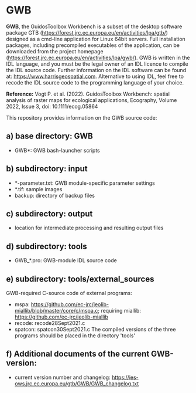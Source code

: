 # GWB
**GWB**, the GuidosToolbox Workbench is a subset of the desktop software package GTB (https://forest.jrc.ec.europa.eu/en/activities/lpa/gtb/) designed as a cmd-line application for Linux 64bit servers. Full installation packages, including precompiled executables of the application, can be downloaded from the project homepage (https://forest.jrc.ec.europa.eu/en/activities/lpa/gwb/). GWB is written in the IDL language, and you must be the legal owner of an IDL licence to compile the IDL source code. Further information on the IDL software can be found at: https://www.harrisgeospatial.com. Alternative to using IDL, feel free to recode the IDL source code to the programming language of your choice.

**Reference:** Vogt P. et al. (2022). GuidosToolbox Workbench: spatial analysis of raster maps for ecological applications, Ecography, Volume 2022, Issue 3, doi: 10.1111/ecog.05864

This repository provides information on the GWB source code:

a) base directory: GWB
-----------
-   GWB*: GWB bash-launcher scripts

b) subdirectory: input
-------
-   *-parameter.txt: GWB module-specific parameter settings
-   *.tif: sample images
-   backup: directory of backup files 

c) subdirectory: output
-------
-   location for intermediate processing and resulting output files

d) subdirectory: tools
-------
-   GWB_*.pro: GWB-module IDL source code

e) subdirectory: tools/external_sources
------
GWB-required C-source code of external programs:
-   mspa: https://github.com/ec-jrc/jeolib-miallib/blob/master/core/c/mspa.c; requiring miallib: https://github.com/ec-jrc/jeolib-miallib
-   recode: recode28Sept2021.c
-   spatcon: spatcon30Sept2021.c
The compiled versions of the three programs should be placed in the directory 'tools'

f) Additional documents of the current GWB-version:
-----
-   current version number and changelog: https://ies-ows.jrc.ec.europa.eu/gtb/GWB/GWB_changelog.txt
